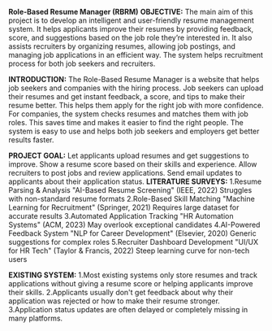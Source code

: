 **Role-Based Resume Manager (RBRM)**
**OBJECTIVE:**
 The main aim of this project is to develop an intelligent and user-friendly resume management system. It helps applicants improve their resumes by providing feedback, score, and suggestions based on the job role they’re interested in.
 It also assists recruiters by organizing resumes, allowing job postings, and managing job applications in an efficient way. The system helps recruitment process for both job seekers and recruiters.
 
 **INTRODUCTION:**
 The Role-Based Resume Manager is a website that helps job seekers and companies with the hiring process. Job seekers can upload their resumes and get instant feedback, a score, and tips to make their resume better. This helps them apply for the right job with more confidence.
 For companies, the system checks resumes and matches them with job roles. This saves time and makes it easier to find the right people. The system is easy to use and helps both job seekers and employers get better results faster.
 
 **PROJECT GOAL:**
 Let applicants upload resumes and get suggestions to improve.
 Show a resume score based on their skills and experience.
 Allow recruiters to post jobs and review applications.
 Send email updates to applicants about their application status.
**LITERATURE SURVEYS:**
1.Resume Parsing & Analysis
"AI-Based Resume Screening" (IEEE, 2022)
Struggles with non-standard resume formats
2.Role-Based Skill Matching
"Machine Learning for Recruitment" (Springer, 2021)
Requires large dataset for accurate results
3.Automated Application Tracking
"HR Automation Systems" (ACM, 2023)
May overlook exceptional candidates
4.AI-Powered Feedback System
"NLP for Career Development" (Elsevier, 2020)
Generic suggestions for complex roles
5.Recruiter Dashboard Development
"UI/UX for HR Tech" (Taylor & Francis, 2022)
Steep learning curve for non-tech users

**EXISTING SYSTEM:**
 1.Most existing systems only store resumes and track applications without giving a resume score or helping applicants improve their skills.
 2.Applicants usually don't get feedback about why their application was rejected or how to make their resume stronger.
 3.Application status updates are often delayed or completely missing in many platforms.







 

